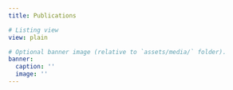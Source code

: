 ```yaml
---
title: Publications

# Listing view
view: plain

# Optional banner image (relative to `assets/media/` folder).
banner:
  caption: ''
  image: ''
---
```

